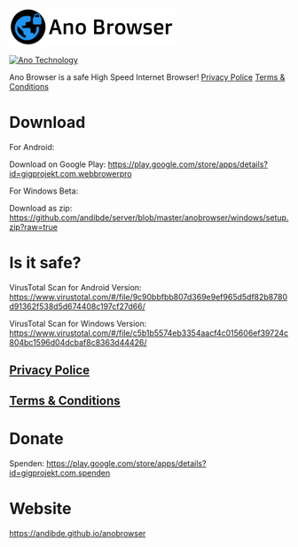 ![Ano Browser](logo_black.png)

[![Ano Technology](https://goo.gl/x1VJfY)](anotechnology.andib.org)


Ano Browser is a safe High Speed Internet Browser! 
[Privacy Police](https://andibde.github.io/anobrowser/privacypolicy.html)
[Terms & Conditions](https://andibde.github.io/anobrowser/terms.html)

# Download

For Android:

Download on Google Play: https://play.google.com/store/apps/details?id=gigprojekt.com.webbrowerpro



For Windows Beta:

Download as zip: https://github.com/andibde/server/blob/master/anobrowser/windows/setup.zip?raw=true

# Is it safe?

VirusTotal Scan for Android Version: https://www.virustotal.com/#/file/9c90bbfbb807d369e9ef965d5df82b8780d91362f538d5d674408c197cf27d66/

VirusTotal Scan for Windows Version: https://www.virustotal.com/#/file/c5b1b5574eb3354aacf4c015606ef39724c804bc1596d04dcbaf8c8363d44426/

## [Privacy Police](https://andibde.github.io/anobrowser/privacypolicy.html)
## [Terms & Conditions](https://andibde.github.io/anobrowser/terms.html)

# Donate

Spenden: https://play.google.com/store/apps/details?id=gigprojekt.com.spenden

# Website

https://andibde.github.io/anobrowser


